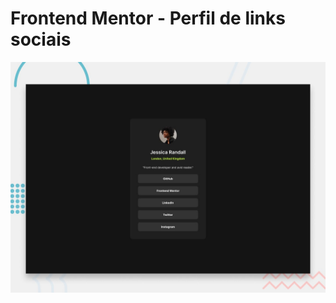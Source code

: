 # Frontend Mentor - Perfil de links sociais

![Design preview for the Social links profile coding challenge](./preview.jpg)

